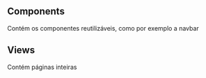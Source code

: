 ## Components
Contém os componentes reutilizáveis, como por exemplo a navbar

## Views
Contém páginas inteiras 

